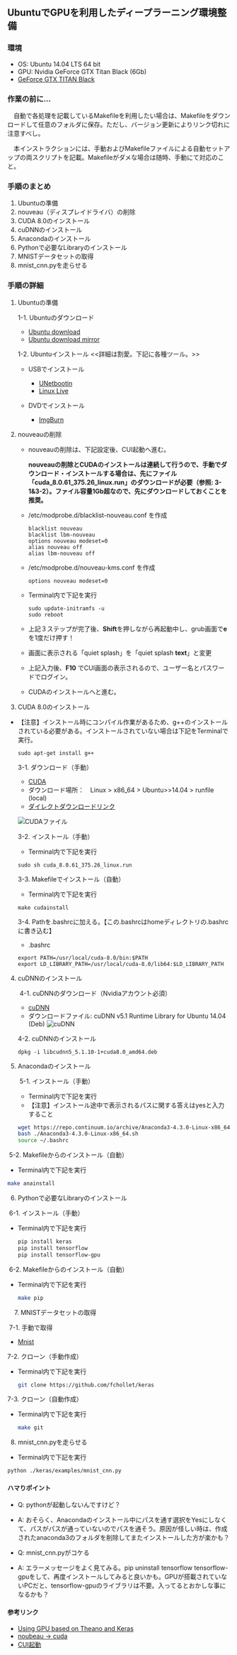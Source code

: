 ## UbuntuでGPUを利用したディープラーニング環境整備
### 環境
 - OS: Ubuntu 14.04 LTS 64 bit
 - GPU: Nvidia GeForce GTX Titan Black (6Gb)
 - [GeForce GTX TITAN Black](http://www.nvidia.co.jp/object/geforce-gtx-titan-black-jp.html)

### 作業の前に…
　自動で各処理を記載しているMakefileを利用したい場合は、Makefileをダウンロードして任意のフォルダに保存。ただし、バージョン更新によりリンク切れに注意すべし。

　本インストラクションには、手動およびMakefileファイルによる自動セットアップの両スクリプトを記載。Makefileがダメな場合は随時、手動にて対応のこと。

### 手順のまとめ
1. Ubuntuの準備
2. nouveau（ディスプレイドライバ）の削除
3. CUDA 8.0のインストール
4. cuDNNのインストール
5. Anacondaのインストール
6. Pythonで必要なLibraryのインストール
7. MNISTデータセットの取得
8. mnist_cnn.pyを走らせる

### 手順の詳細
1. Ubuntuの準備

   1-1. Ubuntuのダウンロード
   
   - [Ubuntu download](http://releases.ubuntu.com/14.04/)
   - [Ubuntu download mirror](https://mirror.umd.edu/ubuntu-iso/14.04/)

   1-2. Ubuntuインストール <<詳細は割愛。下記に各種ツール。>>
   
   - USBでインストール
     - [UNetbootin](https://unetbootin.github.io/)
     - [Linux Live](https://www.linuxliveusb.com/)

   - DVDでインストール
     - [ImgBurn](http://www.imgburn.com/)

2. nouveauの削除
   - nouveauの削除は、下記設定後、CUI起動へ進む。

     **nouveauの削除とCUDAのインストールは連続して行うので、手動でダウンロード・インストールする場合は、先にファイル「cuda_8.0.61_375.26_linux.run」のダウンロードが必要（参照: 3-1&3-2）。ファイル容量1Gb超なので、先にダウンロードしておくことを推奨。**
   - /etc/modprobe.d/blacklist-nouveau.conf を作成
     ```
     blacklist nouveau
     blacklist lbm-nouveau
     options nouveau modeset=0
     alias nouveau off
     alias lbm-nouveau off
     ```
    
    - /etc/modprobe.d/nouveau-kms.conf を作成
      ```
      options nouveau modeset=0
      ```
    
    - Terminal内で下記を実行
      ```
      sudo update-initramfs -u
      sudo reboot
      ```

   - 上記３ステップが完了後、**Shift**を押しながら再起動中し、grub画面で**e**を1度だけ押す！
   - 画面に表示される「quiet splash」を「quiet splash **text**」と変更
   - 上記入力後、**F10** でCUI画面の表示されるので、ユーザー名とパスワードでログイン。
   - CUDAのインストールへと進む。

3. CUDA 8.0のインストール
  - 【注意】インストール時にコンパイル作業があるため、g++のインストールされている必要がある。インストールされていない場合は下記をTerminalで実行。
    ```
    sudo apt-get install g++
    ```

    3-1. ダウンロード（手動）

    - [CUDA](https://developer.nvidia.com/cuda-downloads)
    - ダウンロード場所：　Linux > x86_64 > Ubuntu>>14.04 > runfile (local)
    - [ダイレクトダウンロードリンク](https://developer.nvidia.com/compute/cuda/8.0/Prod2/local_installers/cuda_8.0.61_375.26_linux-run)

    ![CUDAファイル](Select_Platform.png "Linux > x86_64 > Ubuntu>>14.04 > runfile (local)")

    3-2. インストール（手動）
    - Terminal内で下記を実行

    ```
    sudo sh cuda_8.0.61_375.26_linux.run
    ```

    3-3. Makefileでインストール（自動）
    - Terminal内で下記を実行

    ```
    make cudainstall
    ```

    3-4. Pathを.bashrcに加える。【この.bashrcはhomeディレクトリの.bashrcに書き込む】
    - .bashrc

    ```
    export PATH=/usr/local/cuda-8.0/bin:$PATH
    export LD_LIBRARY_PATH=/usr/local/cuda-8.0/lib64:$LD_LIBRARY_PATH
    ```

4. cuDNNのインストール

    4-1. cuDNNのダウンロード（Nvidiaアカウント必須）
  
   - [cuDNN](https://developer.nvidia.com/cudnn)
   - ダウンロードファイル: cuDNN v5.1 Runtime Library for Ubuntu 14.04 (Deb)
    ![cuDNN](cuDNN_v5.1_Runtime.png "cuDNN v5.1 Runtime Library for Ubuntu 14.04 (Deb)")

    4-2. cuDNNのインストール
    
    ```
    dpkg -i libcudnn5_5.1.10-1+cuda8.0_amd64.deb
    ```
    
    
5. Anacondaのインストール

    5-1. インストール（手動）
  
   - Terminal内で下記を実行
   - 【注意】インストール途中で表示されるパスに関する答えはyesと入力すること

    ```bash
    wget https://repo.continuum.io/archive/Anaconda3-4.3.0-Linux-x86_64.sh
    bash ./Anaconda3-4.3.0-Linux-x86_64.sh
    source ~/.bashrc
    ```

  5-2. Makefileからのインストール（自動）

   - Terminal内で下記を実行

   ```bash
   make anainstall
   ```

6. Pythonで必要なLibraryのインストール

  6-1. インストール（手動）

  - Terminal内で下記を実行

    ```bash
    pip install keras
    pip install tensorflow
    pip install tensorflow-gpu
    ```

  6-2. Makefileからのインストール（自動）

  - Terminal内で下記を実行

    ```bash
    make pip
    ```
    
7. MNISTデータセットの取得

  7-1. 手動で取得

  - [Mnist](https://github.com/fchollet/keras)

  7-2. クローン（手動作成）

  - Terminal内で下記を実行

    ```bash
    git clone https://github.com/fchollet/keras
    ```

  7-3. クローン（自動作成）

  - Terminal内で下記を実行

    ```bash
    make git
    ```
8. mnist_cnn.pyを走らせる

  - Terminal内で下記を実行
  ```bash
  python ./keras/examples/mnist_cnn.py
  ```

#### ハマりポイント
  - Q: pythonが起動しないんですけど？
  - A: おそらく、Anacondaのインストール中にパスを通す選択をYesにしなくて、パスがパスが通っていないのでパスを通そう。原因が怪しい時は、作成されたanaconda3のフォルダを削除してまたインストールした方が楽かも？

  - Q: mnist_cnn.pyがコケる
  - A: エラーメッセージをよく見てみる。pip uninstall tensorflow tensorflow-gpuをして、再度インストールしてみると良いかも。GPUが搭載されていないPCだと、tensorflow-gpuのライブラリは不要。入ってるとおかしな事になるかも？

#### 参考リンク
 - [Using GPU based on Theano and Keras](https://guozhilingblog.wordpress.com/2016/05/19/using-gpu-based-on-theano-and-keras/)
 - [noubeau → cuda](http://qiita.com/shinya_ohtani/items/f374ed0dd51737087369)
 - [CUI起動](https://kokufu.blogspot.jp/2016/01/for-ubuntu.html?m=1)
